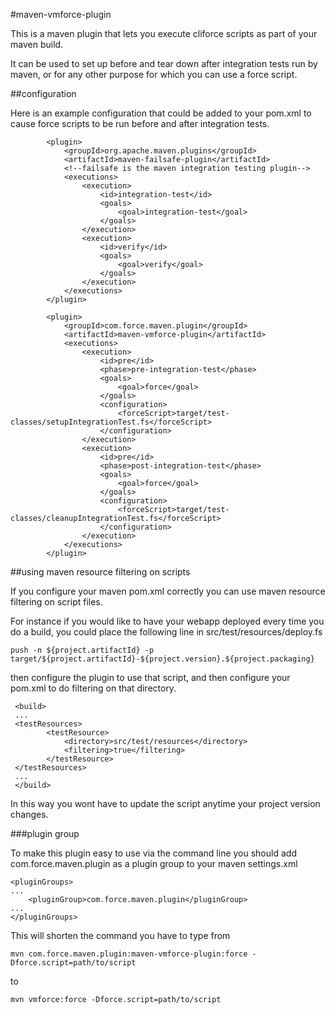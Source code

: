 #maven-vmforce-plugin

This is a maven plugin that lets you execute cliforce scripts as part of your maven build.

It can be used to set up before and tear down after integration tests run by maven, or for any other purpose for which
you can use a force script.

##configuration

Here is an example configuration that could be added to your pom.xml to cause force scripts to be run before and
after integration tests.

            <plugin>
                <groupId>org.apache.maven.plugins</groupId>
                <artifactId>maven-failsafe-plugin</artifactId>
                <!--failsafe is the maven integration testing plugin-->
                <executions>
                    <execution>
                        <id>integration-test</id>
                        <goals>
                            <goal>integration-test</goal>
                        </goals>
                    </execution>
                    <execution>
                        <id>verify</id>
                        <goals>
                            <goal>verify</goal>
                        </goals>
                    </execution>
                </executions>
            </plugin>

            <plugin>
                <groupId>com.force.maven.plugin</groupId>
                <artifactId>maven-vmforce-plugin</artifactId>
                <executions>
                    <execution>
                        <id>pre</id>
                        <phase>pre-integration-test</phase>
                        <goals>
                            <goal>force</goal>
                        </goals>
                        <configuration>
                            <forceScript>target/test-classes/setupIntegrationTest.fs</forceScript>
                        </configuration>
                    </execution>
                    <execution>
                        <id>pre</id>
                        <phase>post-integration-test</phase>
                        <goals>
                            <goal>force</goal>
                        </goals>
                        <configuration>
                            <forceScript>target/test-classes/cleanupIntegrationTest.fs</forceScript>
                        </configuration>
                    </execution>
                </executions>
            </plugin>

##using maven resource filtering on scripts

If you configure your maven pom.xml correctly you can use maven resource filtering on script files.

For instance if you would like to have your webapp deployed every time you do a build, you could place the following line
in src/test/resources/deploy.fs

    push -n ${project.artifactId} -p target/${project.artifactId}-${project.version}.${project.packaging}

then configure the plugin to use that script, and then configure your pom.xml to do filtering on that directory.

     <build>
     ...
     <testResources>
            <testResource>
                <directory>src/test/resources</directory>
                <filtering>true</filtering>
            </testResource>
     </testResources>
     ...
     </build>

In this way you wont have to update the script anytime your project version changes.

###plugin group

To make this plugin easy to use via the command line you should add com.force.maven.plugin as a plugin group
to your maven settings.xml

    <pluginGroups>
    ...
        <pluginGroup>com.force.maven.plugin</pluginGroup>
    ...
    </pluginGroups>

This will shorten the command you have to type from

    mvn com.force.maven.plugin:maven-vmforce-plugin:force -Dforce.script=path/to/script

to

    mvn vmforce:force -Dforce.script=path/to/script